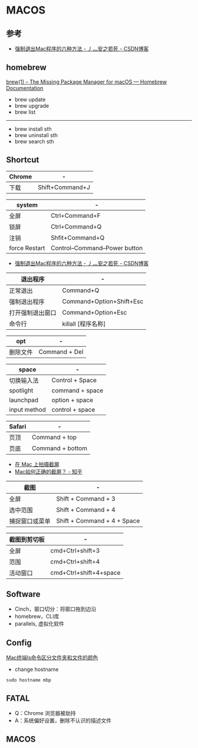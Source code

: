 # MACOS

## 参考

- [强制退出Mac程序的六种方法 - 丿灬安之若死 - CSDN博客](https://blog.csdn.net/mp624183768/article/details/80599064)

## homebrew

[brew(1) – The Missing Package Manager for macOS — Homebrew Documentation](https://docs.brew.sh/Manpage)

- brew update
- brew upgrade
- brew list

---

- brew install sth
- brew uninstall sth
- brew search sth

## Shortcut

| Chrome | - |
|--------|---|
| 下载 | Shift+Command+J |

| system | - |
|--------|---|
| 全屏 | Ctrl+Command+F |
| 锁屏 | Ctrl+Command+Q |
| 注销 | Shfit+Command+Q |
| force Restart | Control–Command–Power button |

- [强制退出Mac程序的六种方法 - 丿灬安之若死 - CSDN博客](https://blog.csdn.net/mp624183768/article/details/80599064)

| 退出程序 | - |
|------|---|
| 正常退出 | Command+Q |
| 强制退出程序 | Command+Option+Shift+Esc |
| 打开强制退出窗口 | Command+Option+Esc |
| 命令行 | killall [程序名称] |

| opt | - |
|-----|--|
| 删除文件 | Command + Del |

| space | - |
|-------|---|
| 切换输入法 | Control + Space |
| spotlight | command + space |
| launchpad | option + space |
| input method | control + space |

| Safari | - |
|--------|---|
| 页顶 | Command + top |
| 页底 | Command + bottom |

- [在 Mac 上拍摄截屏](https://support.apple.com/zh-cn/HT201361)
- [Mac如何正确的截屏？ - 知乎](https://zhuanlan.zhihu.com/p/52619446)

| 截图 | - |
|----|---|
| 全屏 | Shift + Command + 3 |
| 选中范围 | Shift + Command + 4 |
| 捕捉窗口或菜单 | Shift + Command + 4 + Space |

| 截图到剪切板 | - |
|--------|---|
| 全屏 | cmd+Ctrl+shift+3 |
| 范围 | cmd+Ctrl+shift+4 |
| 活动窗口 | cmd+Ctrl+shift+4+space |

## Software

- Cinch，窗口切分：将窗口拖到边沿
- homebrew，CLI库
- parallels, 虚拟化软件

## Config

[Mac终端ls命令区分文件夹和文件的颜色](https://www.jianshu.com/p/488869d76447)

- change hostname

`sudo hostname mbp`

## FATAL

- Q：Chrome 浏览器被劫持
- A：系统偏好设置，删除不认识的描述文件

## MACOS
